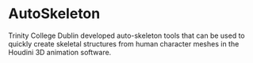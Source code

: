 # AutoSkeleton
Trinity College Dublin developed auto-skeleton tools that can be used to quickly create skeletal structures from human character meshes in the Houdini 3D animation software.
